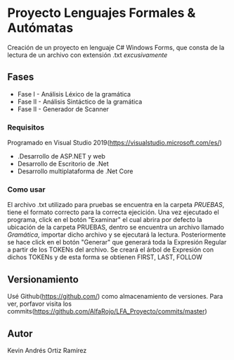 # Proyecto Lenguajes Formales & Autómatas
Creación de un proyecto en lenguaje C# Windows Forms, que consta de la lectura de un archivo con extensión .txt *excusivamente*

## Fases
* Fase I - Análisis Léxico de la gramática
* Fase II - Análisis Sintáctico de la gramática
* Fase II - Generador de Scanner

### Requisitos
Programado en Visual Studio 2019(https://visualstudio.microsoft.com/es/) 

* .Desarrollo de ASP.NET  y web
* Desarrollo de Escritorio de .Net
* Desarrollo multiplataforma de .Net Core

### Como usar
El archivo .txt utilizado para pruebas se encuentra en la carpeta *PRUEBAS*, tiene el formato correcto para la correcta ejecición.
Una vez ejecutado el programa, click en el botón "Examinar" el cual abrira por defecto la ubicación de la carpeta PRUEBAS, dentro se encuentra
un archivo llamado *Gramática*, importar dicho archivo y se ejecutará la lectura.
Posteriormente se hace click en el botón "Generar" que generará toda la Expresión Regular a partir de los TOKENs del archivo.
Se creará el árbol de Expresión con dichos TOKENs y de esta forma se obtienen FIRST, LAST, FOLLOW

## Versionamiento
Usé Github(https://github.com/) como almacenamiento de versiones. Para ver, porfavor visita los commits(https://github.com/AlfaRojo/LFA_Proyecto/commits/master)

## Autor
Kevin Andrés Ortiz Ramírez
